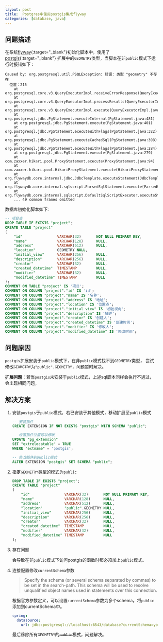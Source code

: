 ```yaml
---
layout: post
title:  Postgres中使用postgis集成flyway
categories: [database, java]
---
```


## 问题描述
在系统[flyway](https://flywaydb.org/){:target="_blank"}初始化脚本中，使用了[postgis](http://postgis.net/){:target="_blank"}
扩展中的`GEOMETRY`类型，当脚本在非`public`模式下运行时报错如下：

```text
Caused by: org.postgresql.util.PSQLException: 错误: 类型 "geometry" 不存在
  位置：215
	at org.postgresql.core.v3.QueryExecutorImpl.receiveErrorResponse(QueryExecutorImpl.java:2552)
	at org.postgresql.core.v3.QueryExecutorImpl.processResults(QueryExecutorImpl.java:2284)
	at org.postgresql.core.v3.QueryExecutorImpl.execute(QueryExecutorImpl.java:322)
	at org.postgresql.jdbc.PgStatement.executeInternal(PgStatement.java:481)
	at org.postgresql.jdbc.PgStatement.execute(PgStatement.java:401)
	at org.postgresql.jdbc.PgStatement.executeWithFlags(PgStatement.java:322)
	at org.postgresql.jdbc.PgStatement.executeCachedSql(PgStatement.java:308)
	at org.postgresql.jdbc.PgStatement.executeWithFlags(PgStatement.java:284)
	at org.postgresql.jdbc.PgStatement.execute(PgStatement.java:279)
	at com.zaxxer.hikari.pool.ProxyStatement.execute(ProxyStatement.java:94)
	at com.zaxxer.hikari.pool.HikariProxyStatement.execute(HikariProxyStatement.java)
	at org.flywaydb.core.internal.jdbc.JdbcTemplate.executeStatement(JdbcTemplate.java:241)
	at org.flywaydb.core.internal.sqlscript.ParsedSqlStatement.execute(ParsedSqlStatement.java:111)
	at org.flywaydb.core.internal.sqlscript.DefaultSqlScriptExecutor.executeStatement(DefaultSqlScriptExecutor.java:206)
	... 49 common frames omitted
```

数据库初始化脚本如下:

```sql
-- 项目表
DROP TABLE IF EXISTS "project";
CREATE TABLE "project"
(
    "id"                VARCHAR(32)       NOT NULL PRIMARY KEY,
    "name"              VARCHAR(128)      NULL,
    "address"           VARCHAR(512)      NULL,
    "location"          GEOMETRY NULL,
    "initial_view"      VARCHAR(256)      NULL,
    "description"       VARCHAR(256)      NULL,
    "creator"           VARCHAR(32)       NULL,
    "created_datetime"  TIMESTAMP         NULL,
    "modifier"          VARCHAR(32)       NULL,
    "modified_datetime" TIMESTAMP         NULL
);
COMMENT ON TABLE "project" IS '项目';
COMMENT ON COLUMN "project"."id" IS 'id';
COMMENT ON COLUMN "project"."name" IS '名称';
COMMENT ON COLUMN "project"."address" IS '地址';
COMMENT ON COLUMN "project"."location" IS '位置点';
COMMENT ON COLUMN "project"."initial_view" IS '初始视角';
COMMENT ON COLUMN "project"."description" IS '描述';
COMMENT ON COLUMN "project"."creator" IS '创建人';
COMMENT ON COLUMN "project"."created_datetime" IS '创建时间';
COMMENT ON COLUMN "project"."modifier" IS '修改人';
COMMENT ON COLUMN "project"."modified_datetime" IS '修改时间';
```

## 问题原因
`postgis`扩展安装于`public`模式下，在非`public`模式找不到`GEOMETRY`类型，
尝试修改~~`GEOMETRY`~~为`"public".GEOMETRY`，问题暂时解决。

**扩展问题**：若当`postgis`未安装于`public`模式，上述sql脚本同样会执行不通过，会出现相同问题。

## 解决方案

1. 安装`postgis`于`public`模式，若已安装于其他模式，移动扩展至`public`模式

    ```sql
    -- 安装插件
    CREATE EXTENSION IF NOT EXISTS "postgis" WITH SCHEMA "public";
    
    -- 设置插件位置可以修改
    UPDATE "pg_extension"
    SET "extrelocatable" = TRUE
    WHERE "extname" = 'postgis';
    
    -- 修改插件到public模式
    ALTER EXTENSION "postgis" SET SCHEMA "public";
    ```

2. 指定`GEOMETRY`类型的模式为`public`

    ```sql
    DROP TABLE IF EXISTS "project";
    CREATE TABLE "project"
    (
        "id"                VARCHAR(32)       NOT NULL PRIMARY KEY,
        "name"              VARCHAR(128)      NULL,
        "address"           VARCHAR(512)      NULL,
        "location"          "public".GEOMETRY NULL,
        "initial_view"      VARCHAR(256)      NULL,
        "description"       VARCHAR(256)      NULL,
        "creator"           VARCHAR(32)       NULL,
        "created_datetime"  TIMESTAMP         NULL,
        "modifier"          VARCHAR(32)       NULL,
        "modified_datetime" TIMESTAMP         NULL
    );
    ```
3. 存在问题

    会导致在非`public`模式下访问postgis的函数时都必须加上`public`模式。

4. 连接配置修改`currentSchema`参数

    > Specify the schema (or several schema separated by commas) to be set in the search-path. This schema will be used to resolve unqualified object names used in statements over this connection.
    
    根据官方参数定义，可以设置`currentSchema`参数为多个schema，将`public`添加到currentSchema中。
    
    ```yml
    spring:
      datasource:
        url: jdbc:postgresql://localhost:6543/database?currentSchema=yourSchema,public
    ```

    最后移除所有`GEOMETRY`的~~`public`~~模式，问题解决。
